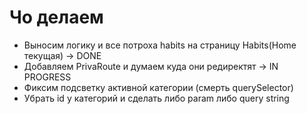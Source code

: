 # Чо делаем

* Выносим логику и все потроха habits на страницу Habits(Home текущая) -> DONE
* Добавляем PrivaRoute и думаем куда они редиректят -> IN PROGRESS
* Фиксим подсветку активной категории (смерть querySelector)
* Убрать id у категорий и сделать либо param либо query string
